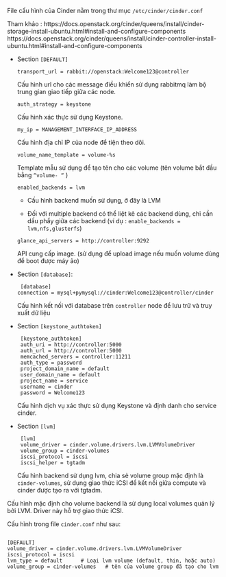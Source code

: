 <p>File cấu hình của Cinder nằm trong thư mục <code>/etc/cinder/cinder.conf</code></p>
Tham khảo :
https://docs.openstack.org/cinder/queens/install/cinder-storage-install-ubuntu.html#install-and-configure-components
https://docs.openstack.org/cinder/queens/install/cinder-controller-install-ubuntu.html#install-and-configure-components

<ul>
<li>
<p>Section <code>[DEFAULT]</code></p>
<p><code>transport_url = rabbit://openstack:Welcome123@controller</code></p>
<p>Cấu hình url cho các message điều khiển sử dụng rabbitmq làm bộ trung gian giao tiếp giữa các node.</p>
<p><code>auth_strategy = keystone</code></p>
<p>Cấu hình xác thực sử dụng Keystone.</p>
<p><code>my_ip = MANAGEMENT_INTERFACE_IP_ADDRESS</code></p>
<p>Cấu hình địa chỉ IP của node để tiện theo dõi.</p>
<p><code>volume_name_template = volume-%s</code></p>
<p>Template mẫu sử dụng để tạo tên cho các volume (tên volume bắt đầu bằng <code>“volume- “</code> )</p>
<p><code>enabled_backends = lvm</code></p>
<ul>
<li>
<p>Cấu hình backend muốn sử dụng, ở đây là LVM</p>
</li>
<li>
<p>Đối với multiple backend có thể liệt kê các backend dùng, chỉ cần dấu phẩy giữa các backend (ví dụ : <code>enable_backends = lvm,nfs,glusterfs</code>)</p>
</li>
</ul>
<p><code>glance_api_servers = http://controller:9292</code></p>
<p>API cung cấp image. (sử dụng để upload image nếu muốn volume dùng để boot được máy ảo)</p>
</li>
<li>
<p>Section <code>[database]</code>:</p>
<pre><code> [database]
connection = mysql+pymysql://cinder:Welcome123@controller/cinder
</code></pre>
<p>Cấu hình kết nối với database trên <code>controller</code> node để lưu trữ và truy xuất dữ liệu</p>
</li>
<li>
<p>Section <code>[keystone_authtoken]</code></p>
<pre><code> [keystone_authtoken]
 auth_uri = http://controller:5000
 auth_url = http://controller:5000
 memcached_servers = controller:11211
 auth_type = password
 project_domain_name = default
 user_domain_name = default
 project_name = service
 username = cinder
 password = Welcome123
</code></pre>
<p>Cấu hình dịch vụ xác thực sử dụng Keystone và định danh cho service cinder.</p>
</li>
<li>
<p>Section <code>[lvm]</code></p>
<pre><code> [lvm]
 volume_driver = cinder.volume.drivers.lvm.LVMVolumeDriver
 volume_group = cinder-volumes
 iscsi_protocol = iscsi
 iscsi_helper = tgtadm
</code></pre>
<p>Cấu hình backend sử dụng lvm, chia sẻ volume group mặc định là <code>cinder-volumes</code>, sử dụng giao thức iCSI để kết nối giữa compute và cinder được tạo ra với tgtadm.</p>
</li>
</ul>
<p>Cấu hình mặc định cho volume backend là sử dụng local volumes quản lý bởi LVM. Driver này hỗ trợ giao thức iCSI.</p>
<p>Cấu hình trong file <code>cinder.conf</code> như sau:</p>
<pre><code>
[DEFAULT]
volume_driver = cinder.volume.drivers.lvm.LVMVolumeDriver
iscsi_protocol = iscsi
lvm_type = default		# Loại lvm volume (default, thin, hoặc auto)
volume_group = cinder-volumes	# tên của volume group đã tạo cho lvm
</code></pre>
